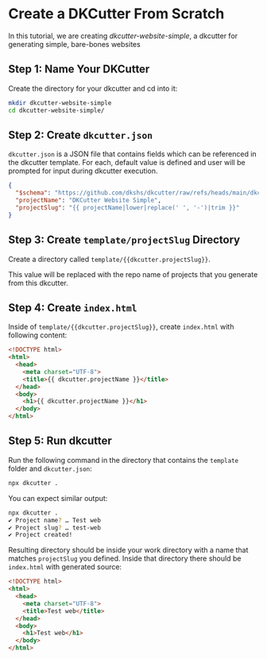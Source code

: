 # Create a DKCutter From Scratch

In this tutorial, we are creating _dkcutter-website-simple_, a dkcutter for generating simple, bare-bones websites

## Step 1: Name Your DKCutter

Create the directory for your dkcutter and cd into it:

```bash
mkdir dkcutter-website-simple
cd dkcutter-website-simple/
```

## Step 2: Create `dkcutter.json`

`dkcutter.json` is a JSON file that contains fields which can be referenced in the dkcutter template. For each, default value is defined and user will be prompted for input during dkcutter execution.

```json
{
  "$schema": "https://github.com/dkshs/dkcutter/raw/refs/heads/main/dkcutter-schema.json",
  "projectName": "DKCutter Website Simple",
  "projectSlug": "{{ projectName|lower|replace(' ', '-')|trim }}"
}
```

## Step 3: Create `template/projectSlug` Directory

Create a directory called `template/{{dkcutter.projectSlug}}`.

This value will be replaced with the repo name of projects that you generate from this dkcutter.

## Step 4: Create `index.html`

Inside of `template/{{dkcutter.projectSlug}}`, create `index.html` with following content:

```html
<!DOCTYPE html>
<html>
  <head>
    <meta charset="UTF-8">
    <title>{{ dkcutter.projectName }}</title>
  </head>
  <body>
    <h1>{{ dkcutter.projectName }}</h1>
  </body>
</html>
```

## Step 5: Run dkcutter

Run the following command in the directory that contains the `template` folder and `dkcutter.json`:

```bash
npx dkcutter .
```

You can expect similar output:

```bash
npx dkcutter .
✔ Project name? … Test web
✔ Project slug? … test-web
✔ Project created!
```

Resulting directory should be inside your work directory with a name that matches `projectSlug` you defined. Inside that directory there should be `index.html` with generated source:

```html
<!DOCTYPE html>
<html>
  <head>
    <meta charset="UTF-8">
    <title>Test web</title>
  </head>
  <body>
    <h1>Test web</h1>
  </body>
</html>
```
